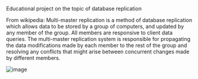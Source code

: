 ﻿Educational project on the topic of database replication

From wikipedia: Multi-master replication is a method of database replication which allows data to be stored by a group of computers, and updated by any member of the group. All members are responsive to client data queries. The multi-master replication system is responsible for propagating the data modifications made by each member to the rest of the group and resolving any conflicts that might arise between concurrent changes made by different members.
 
![image](https://github.com/user-attachments/assets/f2e40179-eb3d-4d84-a7aa-33983ebed2da)
